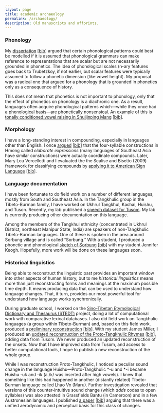 ```yaml
---
layout: page
title: academic archaeology
permalink: /archaeology/
description: Old manuscripts and offprints.
---
```


### Phonology

My [dissertation]({{site.baseurl}}/assets/pdf/mortensen2006logical.pdf) [[bib]({{site.baseurl}}/assets/bib/mortensen2006logical.bib)] argued that certain phonological patterns could best be modelled if it is assumed that phonological grammars can make reference to representations that are scalar but are not necessarily grounded in phonetics. The idea of phonological scales (n-ary features goes back to Trubetzkoy, if not earlier, but scalar features were typically assumed to follow a phonetic dimension (like vowel height). My proposal was a radical one that argued for a phonology that is grounded in phonetics only as a consequence of history.

This does not mean that phonetics is not important to phonology, only that the effect of phonetics on phonology is a diachronic one. As a result, languages often acquire phonological patterns which—while they once had a phonological basis—are phonetically nonsensical. An example of this is [tonally conditioned vowel raising in Shuijinping Mang]({{site.baseurl}}/assets/pdf/mortensen2013tonally.pdf) [[bib]({{site.baseurl}}/assets/bib/mortensen2013tonally.bib)]. 

### Morphology

I have a long-standing interest in compounding, especially in languages other than English. I once [argued]({{site.baseurl}}/assets/pdf/mortensen2003hmong.pdf) [[bib]({{site.baseurl}}/assets/bib/mortensen2003hmong.bib)] that the four-syllable constructions in Hmong called *elaborate expressions* (many languages of Southeast Asia have similar constructions) were actually coordinate compounds. Later, Mary Lou Vercellotti and I evaluated the the Scalise and Bisetto (2009) framework for classifying compounds by [applying it to American Sign Language]({{site.baseurl}}/assets/pdf/vercellotti2012classification.pdf) [[bib]({{site.baseurl}}/assets/bib/vercellotti2012classification.bib)].

### Language documentation

I have been fortunate to do field work on a number of different languages, mostly from South and Southeast Asia. In the Tangkhulic group in the Tibeto-Burman family, I have worked on Ukhrul Tangkhul, Kachai, Huishu, and Tuson. Recently, my lab published a [speech dataset for Tusom](https://github.com/dmort27/tusom2021). My lab is currently producing other documentation on this language.

Among the members of the Tangkhul ethnicity (concentrated in Ukhrul District, northeast Manipur State, India) are speakers of non-Tangkhulic Tibeto-Burman languages. One of these is spoken in the area around Sorbung village and is called “Sorbung.” With a student, I produced a phonetic and phonological [sketch of Sorbung]({{site.baseurl}}/assets/pdf/mortensen2011sorbung.pdf) [[bib]({{site.baseurl}}/assets/bib/mortensen2011sorbung.bib)] with my student Jennifer Keogh. Hopefully, more work will be done on these langauges soon.

### Historical linguistics

Being able to reconstruct the linguistic past provides an important window into other aspects of human history, but to me *historical linguistics* means more than just reconstructing forms and meanings at the maximum possible time depth. It means producing data that can be used to understand how language changes. That, it turn, provides our most powerful tool for understand how language works synchronically.

During graduate school, I worked on the [Sino-Tibetan Etymological Dictionary and Thesaurus (STEDT)](https://stedt.berkeley.edu/) project, doing a lot of computational work with comparative lexical databases. I also did field work on Tangkhulic languages (a group within Tibeto-Burman) and, based on this field work, produced a [preliminary reconstruction]({{site.baseurl}}/assets/pdf/mortensen2003comparative.pdf) [[bib]({{site.baseurl}}/assets/bib/mortensen2003comparative.bib)]. With my student James Miller, I produced an [updated reconstruction of the Proto-Tangkhulic Rhymes]({{site.baseurl}}/assets/pdf/mortensen2013reconstruction.pdf) [[bib]({{site.baseurl}}/assets/bib/mortensen2013reconstruction.bib)], adding data from Tusom. We never produced an updated reconstruction of the onsets. Now that I have improved data from Tusom, and access to better computational tools, I hope to publish a new reconstruction of the whole group.

While I was reconstruction Proto-Tangkhulic, I noticed a peculiar sound change in the language Huishu—Proto-Tangkhulic \*-u and \*-i became Huishu -uk and -ik (a /k/ was inserted after high vowels). I knew that something like this had happened in another (distantly related) Tibeto-Burman language called Lhao Vo (Maru). Further investigation revealed that versions of this counter-intuitive sound change (which *adds* codas to open syllables) was also attested in Grassfields Bantu (in Cameroon) and in a few Austronesian languages. I published [a paper]({{site.baseurl}}/assets/pdf/mortensen2012emergence.pdf) [[bib]({{site.baseurl}}/assets/bib/mortensen2012emergence.bib)] arguing that there was a unified aerodynamic and perceptual basis for this class of changes.